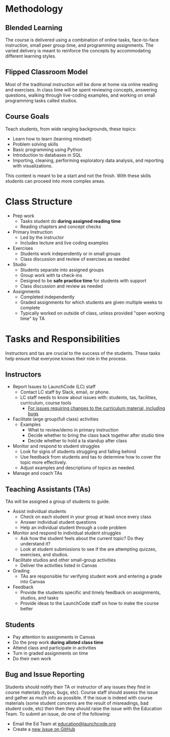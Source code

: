 # Methodology

## Blended Learning

The course is delivered using a combination of online tasks, face-to-face instruction, small peer group time, and programming assignments. The varied delivery is meant to reinforce the concepts by accommodating different learning styles.

## Flipped Classroom Model

Most of the traditional instruction will be done at home via online reading and exercises. In class time will be spent reviewing concepts, answering questions, walking through live-coding examples, and working on small programming tasks called studios.

## Course Goals

Teach students, from wide ranging backgrounds, these topics:

* Learn how to learn (learning mindset)
* Problem solving skills
* Basic programming using Python
* Introduction to databases in SQL
* Importing, cleaning, performing exploratory data analysis, and reporting with visualizations.

This content is meant to be a start and not the finish. With these skills students can proceed into more complex areas.

# Class Structure

* Prep work
  * Tasks student do **during assigned reading time**
  * Reading chapters and concept checks
* Primary Instruction
  * Led by the instructor
  * Includes lecture and live coding examples
* Exercises
  * Students work independently or in small groups
  * Class discussion and review of exercises as needed
* Studio
  * Students separate into assigned groups
  * Group work with ta check-ins
  * Designed to be **safe practice time** for students with support
  * Class discussion and review as needed
* Assignments
  * Completed independently
  * Graded assignments for which students are given multiple weeks to complete
  * Typically worked on outside of class, unless provided "open working time" by TA

# Tasks and Responsibilities
Instructors and tas are crucial to the success of the students. These tasks help ensure that everyone knows
their role in the process.

## Instructors

* Report Issues to LaunchCode (LC) staff
  * Contact LC staff by Slack, email, or phone.
  * LC staff needs to know about issues with: students, tas, facilities, curriculum, course tools
    * [For issues requiring changes to the curriculum material, including bugs](https://github.com/LaunchCodeEducation/data-analysis/wiki/Course-Overview-and-Structure#Bug-and-Issue-Reporting)
* Facilitate large group(full class) activities
  * Examples
    * What to review/demo in primary instruction
    * Decide whether to bring the class back together after studio time
    * Decide whether to hold a ta standup after class
* Monitor and respond to student struggles
  * Look for signs of students struggling and falling behind
  * Use feedback from students and tas to determine how to cover the topic more effectively.
  * Adjust examples and descriptions of topics as needed.
* Manage and coach TAs

## Teaching Assistants (TAs)

TAs will be assigned a group of students to guide.

* Assist individual students
  * Check on each student in your group at least once every class
  * Answer individual student questions
  * Help an individual student through a code problem
* Monitor and respond to individual student struggles
  * Ask how the student feels about the current topic? Do they understand it?
  * Look at student submissions to see if the are attempting quizzes, exercises, and studios.
* Facilitate studios and other small-group activities
  * Deliver the activities listed in Canvas
* Grading
  * TAs are responsible for verifying student work and entering a grade into Canvas
* Feedback
  * Provide the students specific and timely feedback on assignments, studios, and tasks
  * Provide ideas to the LaunchCode staff on how to make the course better

## Students

* Pay attention to assignments in Canvas
* Do the prep work **during alloted class time**
* Attend class and participate in activities
* Turn in graded assignments on time
* Do their own work

## Bug and Issue Reporting

Students should notify their TA or instructor of any issues they find in course materials (typos, bugs, etc). Course staff should assess the issue and gather as much info as possible. If the issue is indeed with course materials (some student concerns are the result of misreadings, bad student code, etc) then then they should raise the issue with the Education Team. To submit an issue, do one of the following:

- Email the Ed Team at education@launchcode.org
- Create a [new issue on GitHub](https://github.com/LaunchCodeEducation/data-analysis/issues)